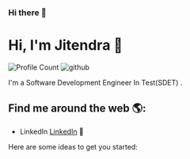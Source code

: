### Hi there 👋

# Hi, I'm Jitendra 👋
![Profile Count](https://komarev.com/ghpvc/?username=jitendrakumarr) 
![github](https://github.com/jitendrakumarr/jitendrakumarr/blob/main/sdet-topics.jpeg)

I'm a Software Development Engineer In Test(SDET) .

## Find me around the web 🌎:
- LinkedIn <a href="https://www.linkedin.com/in/jitendrakumarr/">LinkedIn</a> 💼


Here are some ideas to get you started:
